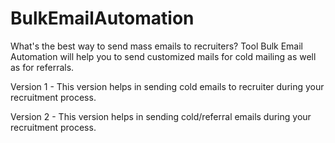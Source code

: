 # BulkEmailAutomation
What's the best way to send mass emails to recruiters? Tool Bulk Email Automation will help you to send customized mails for cold mailing as well as for referrals.

Version 1 - This version helps in sending cold emails to recruiter during your recruitment process.

Version 2 - This version helps in sending cold/referral emails during your recruitment process.

